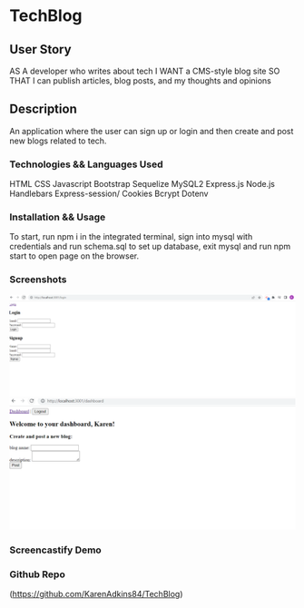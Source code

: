 # TechBlog

## User Story
AS A developer who writes about tech
I WANT a CMS-style blog site
SO THAT I can publish articles, blog posts, and my thoughts and opinions

## Description
An application where the user can sign up or login and then create and post new blogs related to tech. 

### Technologies && Languages Used
HTML
CSS
Javascript
Bootstrap
Sequelize
MySQL2
Express.js
Node.js
Handlebars
Express-session/ Cookies
Bcrypt
Dotenv

### Installation && Usage
To start, run npm i in the integrated terminal, sign into mysql with credentials and run schema.sql to set up database, exit mysql and run npm start to open page on the browser.


### Screenshots
![image](./assets/Screenshot%202022-11-09%20105533.png)
![image](./assets/Screenshot%202022-11-09%20111255.png)

### Screencastify Demo


### Github Repo
(https://github.com/KarenAdkins84/TechBlog)
